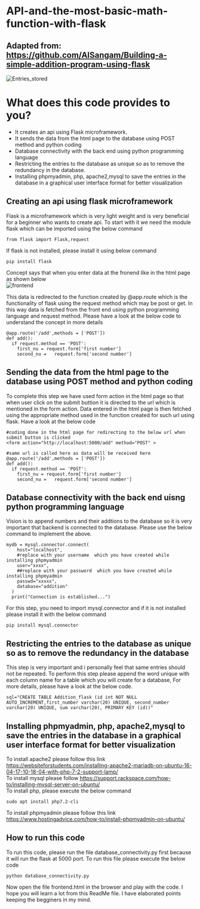 # API-and-the-most-basic-math-function-with-flask  

## Adapted from: https://github.com/AISangam/Building-a-simple-addition-program-using-flask 

![Entries_stored](https://user-images.githubusercontent.com/35392729/54876968-79ce1a80-4e3e-11e9-955b-4f49e77896bc.png)

# What does this code provides to you?  
<ul>
  <li>It creates an api using Flask microframework.</li>
  <li>It sends the data from the html page to the database using POST method and python coding</li>
  <li>Database connectivity with the back end using python programming language</li>
  <li> Restricting the entries to the database as unique so as to remove the redundancy in the database.</li>
  <li>Installing phpmyadmin, php, apache2,mysql to save the entries in the database in a graphical user interface format for better visualization</li>
</ul>  

## Creating an api using flask microframework  
Flask is a microframework which is very light weight and is very beneficial for a beginner who wants to create api. 
To start with it we need the module flask which can be imported using the below command
```
from flask import Flask,request
```
If flask is not installed, please install it using below command
```
pip install flask
```
Concept says that when you enter data at the fronend like in the html page as shown below  
![frontend](https://user-images.githubusercontent.com/35392729/54877139-82bfeb80-4e40-11e9-8012-7b8348c9a67c.png)  

This data is redirected to the function created by @app.route which is the functionality of flask using the request method which may be post or get. In this way data is fetched from the front end using python programming language and request method. Please have a look at the below code to understand the concept in more details  
```
@app.route('/add',methods = ['POST'])
def add():
  if request.method == 'POST':
    first_nu = request.form['first number']
    second_nu =   request.form['second number']
```
## Sending the data from the html page to the database using POST method and python coding  
To complete this step we have used form action in the html page so that when user click on the submit buttion it is directed to the url which is mentioned in the form action. Data entered in the html page is then fetched using the appropriate method used in the function created for such url using flask. Have a look at the below code
```
#coding done in the html page for redirecting to the below url when submit button is clicked
<form action="http://localhost:5000/add" method="POST" >
```
```
#same url is called here as data will be received here
@app.route('/add',methods = ['POST'])
def add():
  if request.method == 'POST':
    first_nu = request.form['first number']
    second_nu =   request.form['second number']
```     
## Database connectivity with the back end uisng python programming language  
Vision is to append numbers and their addtions to the database so it is very important that backend is connected to the database. Please use the below command to implement the above.  
```
mydb = mysql.connector.connect(
    host="localhost",
    #replace with your username  which you have created while installing phpmyadmin
    user="xxxx",
    ##replace with your password  which you have created while installing phpmyadmin
    passwd="xxxxx",
    database="addition"
  )
  print("Connection is established...")

``` 
For this step, you need to import mysql.connector and if it is not installed please install it with the below command
```
pip install mysql.connector
```

## Restricting the entries to the database as unique so as to remove the redundancy in the database
This step is very important and i personally feel that same  entries should not be repeated. To perform this step please append the word unique with each column name for a table which you will create for a database, For more details, please have a look at the below code.  
```
sql="CREATE TABLE Addition_flask (id int NOT NULL AUTO_INCREMENT,first_number varchar(20) UNIQUE, second_number varchar(20) UNIQUE, sum varchar(20), PRIMARY KEY (id))"
```
## Installing phpmyadmin, php, apache2,mysql to save the entries in the database in a graphical user interface format for better visualization  

To install apache2 please follow this link https://websiteforstudents.com/installing-apache2-mariadb-on-ubuntu-16-04-17-10-18-04-with-php-7-2-support-lamp/  
To install mysql please follow https://support.rackspace.com/how-to/installing-mysql-server-on-ubuntu/  
To install php, please execute the below command
```
sudo apt install php7.2-cli
```
To install phpmyadmin please follow this link https://www.hostingadvice.com/how-to/install-phpmyadmin-on-ubuntu/

## How to run this code  
To run this code, please run the file database_connectivity.py first because it will run the flask at 5000 port. To run this file please execute the below code
```
python database_connectivity.py  
```
Now open the file frontend.html in the browser and play with the code. I hope you will learn a lot from this ReadMe file. I have elaborated points keeping the begginers in my mind. 

